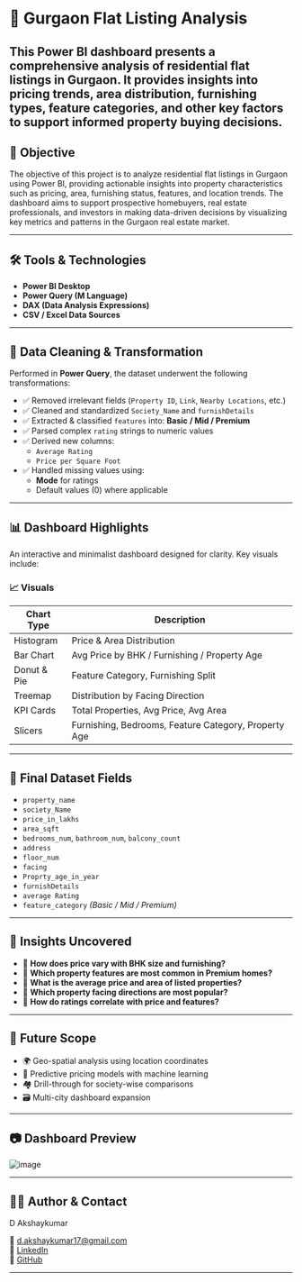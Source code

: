 # 🏡 Gurgaon Flat Listing Analysis

**This Power BI dashboard presents a comprehensive analysis of residential flat listings in Gurgaon. It provides insights into pricing trends, area distribution, furnishing types, feature categories, and other key factors to support informed property buying decisions.**
---

## 📌 Objective

The objective of this project is to analyze residential flat listings in Gurgaon using Power BI, providing actionable insights into property characteristics such as pricing, area, furnishing status, features, and location trends. The dashboard aims to support prospective homebuyers, real estate professionals, and investors in making data-driven decisions by visualizing key metrics and patterns in the Gurgaon real estate market.

---

## 🛠️ Tools & Technologies

- **Power BI Desktop**
- **Power Query (M Language)**
- **DAX (Data Analysis Expressions)**
- **CSV / Excel Data Sources**

---

## 🧹 Data Cleaning & Transformation

Performed in **Power Query**, the dataset underwent the following transformations:

- ✅ Removed irrelevant fields (`Property ID`, `Link`, `Nearby Locations`, etc.)
- ✅ Cleaned and standardized `Society_Name` and `furnishDetails`
- ✅ Extracted & classified `features` into: **Basic / Mid / Premium**
- ✅ Parsed complex `rating` strings to numeric values
- ✅ Derived new columns:
  - `Average Rating`
  - `Price per Square Foot`
- ✅ Handled missing values using:
  - **Mode** for ratings
  - Default values (0) where applicable

---

## 📊 Dashboard Highlights

An interactive and minimalist dashboard designed for clarity. Key visuals include:

### 📈 Visuals

| Chart Type | Description |
|------------|-------------|
| Histogram | Price & Area Distribution |
| Bar Chart | Avg Price by BHK / Furnishing / Property Age |
| Donut & Pie | Feature Category, Furnishing Split |
| Treemap | Distribution by Facing Direction |
| KPI Cards | Total Properties, Avg Price, Avg Area |
| Slicers | Furnishing, Bedrooms, Feature Category, Property Age |

---

## 🧾 Final Dataset Fields

- `property_name`
- `society_Name`
- `price_in_lakhs`
- `area_sqft`
- `bedrooms_num`, `bathroom_num`, `balcony_count`
- `address`
- `floor_num`
- `facing`
- `Proprty_age_in_year`
- `furnishDetails`
- `average Rating`
- `feature_category` *(Basic / Mid / Premium)*

---

## 📌 Insights Uncovered

- 📌 **How does price vary with BHK size and furnishing?**
- 📌 **Which property features are most common in Premium homes?**
- 📌 **What is the average price and area of listed properties?**
- 📌 **Which property facing directions are most popular?**
- 📌 **How do ratings correlate with price and features?**

---

## 🧠 Future Scope

- 🌍 Geo-spatial analysis using location coordinates
- 🧮 Predictive pricing models with machine learning
- 🏘️ Drill-through for society-wise comparisons
- 🗃️ Multi-city dashboard expansion

---

## 📷 Dashboard Preview

![image](https://github.com/user-attachments/assets/7e7369d0-8399-4248-b030-4ea23ca7ac92)

---

## 👨‍💻 Author & Contact
D Akshaykumar

📧 [d.akshaykumar17@gmail.com](mailto:d.akshaykumar17@gmail.com)  
🔗 [LinkedIn](https://linkedin.com/)  
🔗 [GitHub](https://github.com/Akshay17DS)

---
